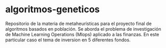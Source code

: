 # algoritmos-geneticos
Repositorio de la materia de metaheurísticas para el proyecto final de algoritmos basados en población.
Se aborda el problema de investigación de Machine Learning Operations (Mlops) aplicado a las finanzas. En este particular caso el tema de inversion en 5 diferentes fondos.
